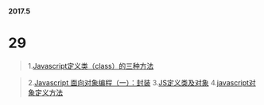 #### 2017.5

# 29
> 1.[Javascript定义类（class）的三种方法](http://www.ruanyifeng.com/blog/2012/07/three_ways_to_define_a_javascript_class.html)

> 2.[Javascript 面向对象编程（一）：封装](http://www.ruanyifeng.com/blog/2012/07/three_ways_to_define_a_javascript_class.html)
> 3.[JS定义类及对象](http://group.cnblogs.com/topic/37998.html)
> 4.[javascript对象定义方法](http://www.blogjava.net/herodby/archive/2006/11/27/83837.html)

